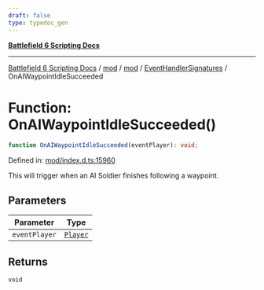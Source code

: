 ```yaml
---
draft: false
type: typedoc_gen
---
```


[**Battlefield 6 Scripting Docs**](../../../../_index.md)

***

[Battlefield 6 Scripting Docs](../../../../_index.md) / [mod](../../../_index.md) / [mod](../../_index.md) / [EventHandlerSignatures](../_index.md) / OnAIWaypointIdleSucceeded

# Function: OnAIWaypointIdleSucceeded()

```ts
function OnAIWaypointIdleSucceeded(eventPlayer): void;
```

Defined in: [mod/index.d.ts:15960](https://github.com/battlefield-portal-community/portal-docs/blob/ff09b2690670f74de7e97198022e5a97ff1161ff/generators/santiago/mod/index.d.ts#L15960)

This will trigger when an AI Soldier finishes following a waypoint.

## Parameters

| Parameter | Type |
| ------ | ------ |
| `eventPlayer` | [`Player`](../../Player/_index.md) |

## Returns

`void`
